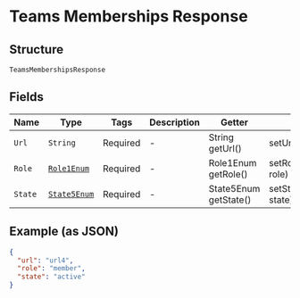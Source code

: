 
# Teams Memberships Response

## Structure

`TeamsMembershipsResponse`

## Fields

| Name | Type | Tags | Description | Getter | Setter |
|  --- | --- | --- | --- | --- | --- |
| `Url` | `String` | Required | - | String getUrl() | setUrl(String url) |
| `Role` | [`Role1Enum`](../../doc/models/role-1-enum.md) | Required | - | Role1Enum getRole() | setRole(Role1Enum role) |
| `State` | [`State5Enum`](../../doc/models/state-5-enum.md) | Required | - | State5Enum getState() | setState(State5Enum state) |

## Example (as JSON)

```json
{
  "url": "url4",
  "role": "member",
  "state": "active"
}
```

